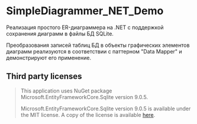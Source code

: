 # SimpleDiagrammer_NET_Demo
Реализация простого ER-диаграммера на .NET с поддержкой сохранения диаграмм в файлы БД SQLite.


Преобразования записей таблиц БД в объекты графических элементов диаграмм реализуются в соответствии с паттерном "Data Mapper" и демонстрируют его применение.
## Third party licenses
>This application uses NuGet package Microsoft.EntityFrameworkCore.Sqlite version 9.0.5.
>
>Microsoft.EntityFrameworkCore.Sqlite version 9.0.5 is available under the MIT license. A copy of the license is available [here](assets/LICENCE.MSEFCore.txt).
